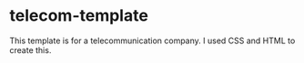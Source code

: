 # telecom-template
This template is for a telecommunication company. I used CSS and HTML to create this.
